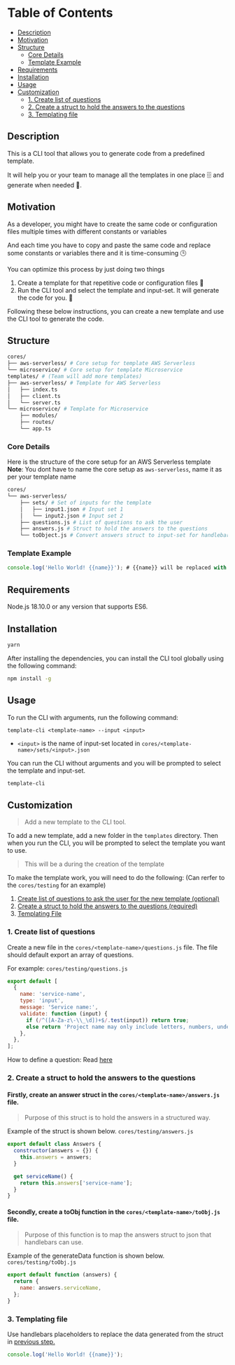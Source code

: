 # Table of Contents
- [Description](#description)
- [Motivation](#motivation)
- [Structure](#structure)
  - [Core Details](#core-details)
  - [Template Example](#template-example)
- [Requirements](#requirements)
- [Installation](#installation)
- [Usage](#usage)
- [Customization](#customization)
  - [1. Create list of questions](#1-create-list-of-questions)
  - [2. Create a struct to hold the answers to the questions](#2-create-a-struct-to-hold-the-answers-to-the-questions)
  - [3. Templating file](#3-templating-file)

## Description
This is a CLI tool that allows you to generate code from a predefined template.

It will help you or your team to manage all the templates in one place 🗄️ and generate when needed 🔨.

## Motivation
As a developer, you might have to create the same code or configuration files multiple times with different constants or variables

And each time you have to copy and paste the same code and replace some constants or variables there and it is time-consuming 🕒

You can optimize this process by just doing two things
1. Create a template for that repetitive code or configuration files 📝
2. Run the CLI tool and select the template and input-set. It will generate the code for you. 🚀

Following these below instructions, you can create a new template and use the CLI tool to generate the code.

## Structure
```bash
cores/
├── aws-serverless/ # Core setup for template AWS Serverless
└── microservice/ # Core setup for template Microservice
templates/ # (Team will add more templates)
├── aws-serverless/ # Template for AWS Serverless
│   ├── index.ts
│   ├── client.ts
│   └── server.ts
└── microservice/ # Template for Microservice
    ├── modules/
    ├── routes/
    └── app.ts
```

### Core Details
Here is the structure of the core setup for an AWS Serverless template
**Note**: You dont have to name the core setup as `aws-serverless`, name it as per your template name

```bash
cores/
└── aws-serverless/
    ├── sets/ # Set of inputs for the template
    │   ├── input1.json # Input set 1
    │   └── input2.json # Input set 2
    ├── questions.js # List of questions to ask the user
    ├── answers.js # Struct to hold the answers to the questions
    └── toObject.js # Convert answers struct to input-set for handlebars
```

### Template Example
```javascript
console.log('Hello World! {{name}}'); # {{name}} will be replaced with the input-set
```

## Requirements
Node.js 18.10.0 or any version that supports ES6.

## Installation
```bash
yarn
```
After installing the dependencies, you can install the CLI tool globally using the following command:
```bash
npm install -g
```

## Usage
To run the CLI with arguments, run the following command:
```
template-cli <template-name> --input <input>
```

- `<input>` is the name of input-set located in `cores/<template-name>/sets/<input>.json`

You can run the CLI without arguments and you will be prompted to select the template and input-set.
```bash
template-cli
```

## Customization

> Add a new template to the CLI tool.

To add a new template, add a new folder in the `templates` directory. Then when you run the CLI, you will be prompted to select the template you want to use.
> This will be a <template-name> during the creation of the template

To make the template work, you will need to do the following: (Can rerfer to the `cores/testing` for an example)

1. [Create list of questions to ask the user for the new template (optional)](#1-create-list-of-questions)
2. [Create a struct to hold the answers to the questions (required)](#2-create-a-struct-to-hold-the-answers-to-the-questions)
3. [Templating File](#3-templating-file)

### 1. Create list of questions
Create a new file in the `cores/<template-name>/questions.js` file. The file should default export an array of questions.

For example:
`cores/testing/questions.js`
```javascript
export default [
  {
    name: 'service-name',
    type: 'input',
    message: 'Service name:',
    validate: function (input) {
      if (/^([A-Za-z\-\\_\d])+$/.test(input)) return true;
      else return 'Project name may only include letters, numbers, underscores and hashes.';
    },
  },
];
```

How to define a question: Read [here](https://github.com/SBoudrias/Inquirer.js/blob/master/packages/inquirer/README.md#question)

### 2. Create a struct to hold the answers to the questions

#### Firstly, create an **answer struct** in the `cores/<template-name>/answers.js` file.
> Purpose of this struct is to hold the answers in a structured way.

Example of the struct is shown below.
`cores/testing/answers.js`
```javascript
export default class Answers {
  constructor(answers = {}) {
    this.answers = answers;
  }

  get serviceName() {
    return this.answers['service-name'];
  }
}
```


#### Secondly, create a **toObj function** in the `cores/<template-name>/toObj.js` file.
> Purpose of this function is to map the answers struct to json that handlebars can use.

Example of the generateData function is shown below.
`cores/testing/toObj.js`
```javascript
export default function (answers) {
  return {
    name: answers.serviceName,
  };
}
```

### 3. Templating file

Use handlebars placeholders to replace the data generated from the struct in [previous step.](#secondly-create-a-generatedata-function-in-the-structstemplate-namegeneratedatajs-file)

```javascript
console.log('Hello World! {{name}}');
```
